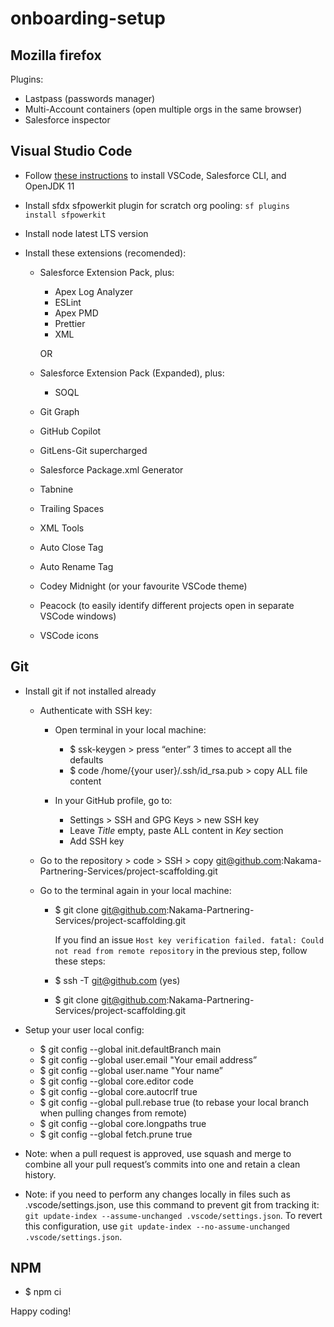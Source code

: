 # onboarding-setup

## Mozilla firefox

Plugins:

-   Lastpass (passwords manager)
-   Multi-Account containers (open multiple orgs in the same browser)
-   Salesforce inspector

## Visual Studio Code

-   Follow [these instructions](https://developer.salesforce.com/tools/vscode/en/getting-started/install) to install VSCode, Salesforce CLI, and OpenJDK 11
-   Install sfdx sfpowerkit plugin for scratch org pooling: `sf plugins install sfpowerkit`
-   Install node latest LTS version
-   Install these extensions (recomended):

    -   Salesforce Extension Pack, plus:
        -   Apex Log Analyzer
        -   ESLint
        -   Apex PMD
        -   Prettier
        -   XML

        OR

    -   Salesforce Extension Pack (Expanded), plus:
        -   SOQL

    -   Git Graph
    -   GitHub Copilot
    -   GitLens-Git supercharged
    -   Salesforce Package.xml Generator
    -   Tabnine
    -   Trailing Spaces
    -   XML Tools
    -   Auto Close Tag
    -   Auto Rename Tag
    -   Codey Midnight (or your favourite VSCode theme)
    -   Peacock (to easily identify different projects open in separate VSCode windows)
    -   VSCode icons

## Git

-   Install git if not installed already

    -   Authenticate with SSH key:

        -   Open terminal in your local machine:

            -   $ ssk-keygen > press “enter” 3 times to accept all the defaults
            -   $ code /home/{your user}/.ssh/id_rsa.pub > copy ALL file content

        -   In your GitHub profile, go to:
            -   Settings > SSH and GPG Keys > new SSH key
            -   Leave _Title_ empty, paste ALL content in _Key_ section
            -   Add SSH key

    -   Go to the repository > code > SSH > copy git@github.com:Nakama-Partnering-Services/project-scaffolding.git

    -   Go to the terminal again in your local machine:
        -   $ git clone git@github.com:Nakama-Partnering-Services/project-scaffolding.git

            If you find an issue `Host key verification failed. fatal: Could not read from remote repository` in the previous step, follow these steps:

        - $ ssh -T git@github.com (yes)
        - $ git clone git@github.com:Nakama-Partnering-Services/project-scaffolding.git

-   Setup your user local config:
    -   $ git config --global init.defaultBranch main
    -   $ git config --global user.email "Your email address”
    -   $ git config --global user.name "Your name”
    -   $ git config --global core.editor code
    -   $ git config --global core.autocrlf true
    -   $ git config --global pull.rebase true (to rebase your local branch when pulling changes from remote)
    -   $ git config --global core.longpaths true
    -   $ git config --global fetch.prune true

-   Note: when a pull request is approved, use squash and merge to combine all your pull request’s commits into one and retain a clean history.

-   Note: if you need to perform any changes locally in files such as .vscode/settings.json, use this command to prevent git from tracking it: `git update-index --assume-unchanged .vscode/settings.json`. To revert this configuration, use `git update-index --no-assume-unchanged .vscode/settings.json`.

## NPM

-   $ npm ci

Happy coding!
